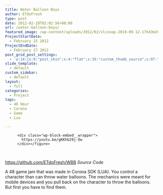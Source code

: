 ```yaml
---
title: Water Balloon Boys
author: ETdoFresh
type: post
date: 2012-02-28T02:02:56+00:00
url: /water-balloon-boys/
featured_image: /wp-content/uploads/2012/02/vlcsnap-2019-09-12-17h43m26s714.png
ProjectStartDate:
  - February 25 2012
ProjectEndDate:
  - February 27 2012
post_grid_post_settings:
  - 'a:14:{s:9:"post_skin";s:4:"flat";s:19:"custom_thumb_source";s:97:"https://www.etdofresh.com/wp-content/plugins/post-grid/assets/frontend/css/images/placeholder.png";s:16:"thumb_custom_url";s:0:"";s:17:"font_awesome_icon";s:0:"";s:23:"font_awesome_icon_color";s:0:"";s:22:"font_awesome_icon_size";s:0:"";s:17:"custom_youtube_id";s:0:"";s:15:"custom_vimeo_id";s:0:"";s:21:"custom_dailymotion_id";s:0:"";s:14:"custom_mp3_url";s:0:"";s:20:"custom_soundcloud_id";s:0:"";s:16:"custom_video_MP4";s:0:"";s:16:"custom_video_OGV";s:0:"";s:17:"custom_video_WEBM";s:0:"";}'
slide_template:
  - default
custom_sidebar:
  - default
layout:
  - full
categories:
  - Project
tags:
  - 48 Hour
  - Corona
  - Game
  - Lua

---
```

<div class="wp-block-columns has-2-columns">
  <div class="wp-block-column">
    <figure class="wp-block-embed-youtube wp-block-embed is-type-video is-provider-youtube wp-embed-aspect-4-3 wp-has-aspect-ratio"> 
    
    <div class="wp-block-embed__wrapper">
      https://youtu.be/gKKhb29j-Ow
    </div></figure>
  </div>
  
  <div class="wp-block-column">
     
  </div>
</div>

<p class="SoftwareLink">
  <a href="https://github.com/ETdoFresh/WBB">https://github.com/ETdoFresh/WBB</a> <em>Source Code</em>
</p>

<p class="SoftwareDescription">
  A 48 game jam that was made in Corona SDK (LUA). You control a character than can throw water balloons. The mechanics were meant for mobile devices and you pull back on the character to throw the balloons. But first you have to find them.
</p>